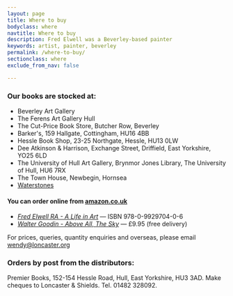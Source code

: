 ```yaml
---
layout: page
title: Where to buy
bodyclass: where
navtitle: Where to buy
description: Fred Elwell was a Beverley-based painter
keywords: artist, painter, beverley
permalink: /where-to-buy/
sectionclass: where
exclude_from_nav: false

---
```


### Our books are stocked at:

* Beverley Art Gallery
* The Ferens Art Gallery Hull
* The Cut-Price Book Store, Butcher Row, Beverley
* Barker's, 159 Hallgate, Cottingham, HU16 4BB
* Hessle Book Shop, 23-25 Northgate, Hessle, HU13 0LW
* Dee Atkinson & Harrison, Exchange Street, Driffield, East Yorkshire, YO25 6LD
* The University of Hull Art Gallery, Brynmor Jones Library, The University of Hull, HU6 7RX
* The Town House, Newbegin, Hornsea
* [Waterstones](https://www.waterstones.com/book/fred-elwell-r-a-a-life-in-art/wendy-ann-loncaster/malcolm-shields/9780992970406 "Waterstones website")

#### You can order online from [amazon.co.uk](https://www.amazon.co.uk/Fred-Elwell-R-Perspective-Master/dp/0992970407  "Buy Fred Elwell RA - A Life in Art from Amazon.co.uk")

* <cite>[Fred Elwell RA - A Life in Art](celebratory-edition.html "Fred Elwell RA - A Life in Art book details")</cite> &mdash; ISBN 978-0-9929704-0-6
* <cite>[Walter Goodin - Above All, The Sky](goodin.html "Walter Goodin - Above All, The Sky book details")</cite>  &mdash; £9.95 (free delivery)

For prices, queries, quantity enquiries and overseas, please email [wendy@loncaster.org](mailto:wendy@loncaster.org "Email us for quantity enquiries")

### Orders by post from the distributors:

Premier Books, 152-154 Hessle Road, Hull, East Yorkshire, HU3 3AD. Make cheques to Loncaster & Shields. Tel. 01482 328092.